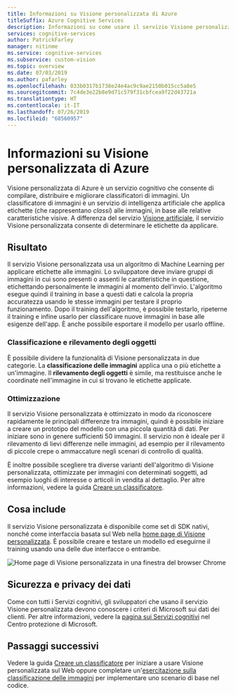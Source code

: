 ```yaml
---
title: Informazioni su Visione personalizzata di Azure
titleSuffix: Azure Cognitive Services
description: Informazioni su come usare il servizio Visione personalizzata per creare classificatori di immagini personalizzati nel cloud di Azure.
services: cognitive-services
author: PatrickFarley
manager: nitinme
ms.service: cognitive-services
ms.subservice: custom-vision
ms.topic: overview
ms.date: 07/03/2019
ms.author: pafarley
ms.openlocfilehash: 033b0317b1738e24e4ac9c9ae2150b015cc5a8e5
ms.sourcegitcommit: 7c4de3e22b8e9d71c579f31cbfcea9f22d43721a
ms.translationtype: HT
ms.contentlocale: it-IT
ms.lasthandoff: 07/26/2019
ms.locfileid: "68560957"
---
```

# <a name="what-is-azure-custom-vision"></a>Informazioni su Visione personalizzata di Azure

Visione personalizzata di Azure è un servizio cognitivo che consente di compilare, distribuire e migliorare classificatori di immagini. Un classificatore di immagini è un servizio di intelligenza artificiale che applica etichette (che rappresentano _classi_) alle immagini, in base alle relative caratteristiche visive. A differenza del servizio [Visione artificiale](https://docs.microsoft.com/azure/cognitive-services/computer-vision/home), il servizio Visione personalizzata consente di determinare le etichette da applicare.

## <a name="what-it-does"></a>Risultato

Il servizio Visione personalizzata usa un algoritmo di Machine Learning per applicare etichette alle immagini. Lo sviluppatore deve inviare gruppi di immagini in cui sono presenti o assenti le caratteristiche in questione, etichettando personalmente le immagini al momento dell'invio. L'algoritmo esegue quindi il training in base a questi dati e calcola la propria accuratezza usando le stesse immagini per testare il proprio funzionamento. Dopo il training dell'algoritmo, è possibile testarlo, ripeterne il training e infine usarlo per classificare nuove immagini in base alle esigenze dell'app. È anche possibile esportare il modello per usarlo offline.

### <a name="classification-and-object-detection"></a>Classificazione e rilevamento degli oggetti

È possibile dividere la funzionalità di Visione personalizzata in due categorie. La **classificazione delle immagini** applica una o più etichette a un'immagine. Il **rilevamento degli oggetti** è simile, ma restituisce anche le coordinate nell'immagine in cui si trovano le etichette applicate.

### <a name="optimization"></a>Ottimizzazione

Il servizio Visione personalizzata è ottimizzato in modo da riconoscere rapidamente le principali differenze tra immagini, quindi è possibile iniziare a creare un prototipo del modello con una piccola quantità di dati. Per iniziare sono in genere sufficienti 50 immagini. Il servizio non è ideale per il rilevamento di lievi differenze nelle immagini, ad esempio per il rilevamento di piccole crepe o ammaccature negli scenari di controllo di qualità.

È inoltre possibile scegliere tra diverse varianti dell'algoritmo di Visione personalizzata, ottimizzate per immagini con determinati soggetti, ad esempio luoghi di interesse o articoli in vendita al dettaglio. Per altre informazioni, vedere la guida [Creare un classificatore](getting-started-build-a-classifier.md).

## <a name="what-it-includes"></a>Cosa include

Il servizio Visione personalizzata è disponibile come set di SDK nativi, nonché come interfaccia basata sul Web nella [home page di Visione personalizzata](https://customvision.ai/). È possibile creare e testare un modello ed eseguirne il training usando una delle due interfacce o entrambe.

![Home page di Visione personalizzata in una finestra del browser Chrome](media/browser-home.png)

## <a name="data-privacy-and-security"></a>Sicurezza e privacy dei dati

Come con tutti i Servizi cognitivi, gli sviluppatori che usano il servizio Visione personalizzata devono conoscere i criteri di Microsoft sui dati dei clienti. Per altre informazioni, vedere la [pagina sui Servizi cognitivi](https://www.microsoft.com/trustcenter/cloudservices/cognitiveservices) nel Centro protezione di Microsoft.

## <a name="next-steps"></a>Passaggi successivi

Vedere la guida [Creare un classificatore](getting-started-build-a-classifier.md) per iniziare a usare Visione personalizzata sul Web oppure completare un'[esercitazione sulla classificazione delle immagini](csharp-tutorial.md) per implementare uno scenario di base nel codice.
